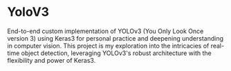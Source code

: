 # YoloV3
End-to-end custom implementation of YOLOv3 (You Only Look Once version 3) using Keras3 for personal practice and deepening understanding in computer vision. This project is my exploration into the intricacies of real-time object detection, leveraging YOLOv3's robust architecture with the flexibility and power of Keras3.
